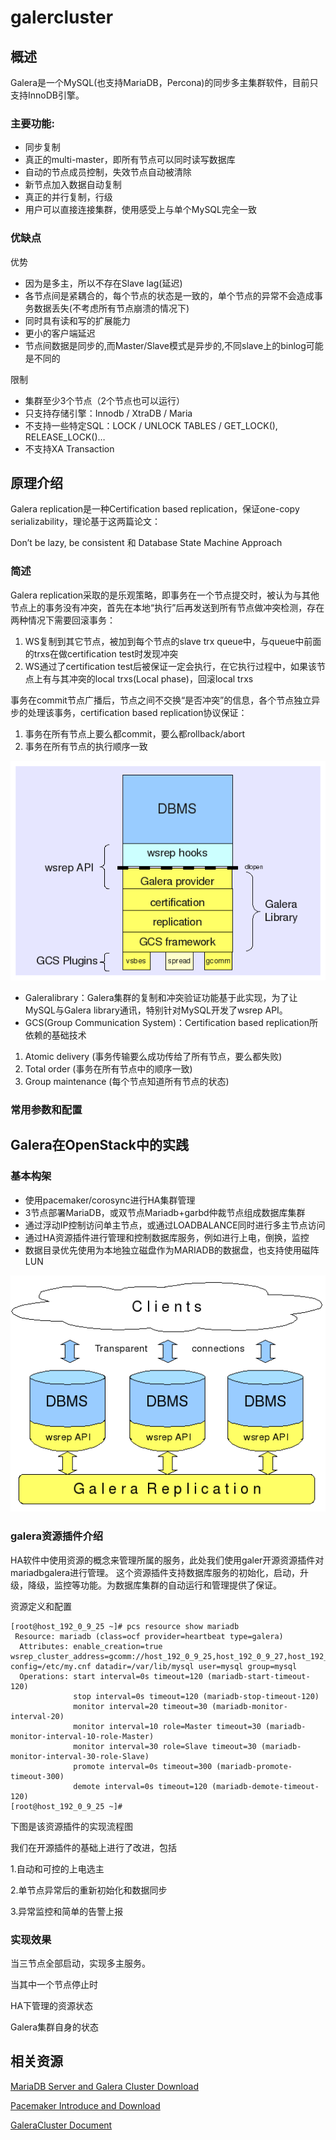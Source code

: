 # galercluster

## 概述

Galera是一个MySQL(也支持MariaDB，Percona)的同步多主集群软件，目前只支持InnoDB引擎。

### 主要功能:

-  同步复制
-  真正的multi-master，即所有节点可以同时读写数据库
-  自动的节点成员控制，失效节点自动被清除
-  新节点加入数据自动复制
-  真正的并行复制，行级
-  用户可以直接连接集群，使用感受上与单个MySQL完全一致

### 优缺点

优势

-  因为是多主，所以不存在Slave lag(延迟)
-  各节点间是紧耦合的，每个节点的状态是一致的，单个节点的异常不会造成事务数据丢失(不考虑所有节点崩溃的情况下)
-  同时具有读和写的扩展能力
-  更小的客户端延迟
-  节点间数据是同步的,而Master/Slave模式是异步的,不同slave上的binlog可能是不同的

限制

-  集群至少3个节点（2个节点也可以运行）
-  只支持存储引擎：Innodb / XtraDB / Maria
-  不支持一些特定SQL：LOCK / UNLOCK TABLES / GET_LOCK(), RELEASE_LOCK()…
-  不支持XA Transaction

## 原理介绍

Galera replication是一种Certification based replication，保证one-copy serializability，理论基于这两篇论文：

Don’t be lazy, be consistent 和 Database State Machine Approach

### 简述

Galera replication采取的是乐观策略，即事务在一个节点提交时，被认为与其他节点上的事务没有冲突，首先在本地“执行”后再发送到所有节点做冲突检测，存在两种情况下需要回滚事务：
1. WS复制到其它节点，被加到每个节点的slave trx queue中，与queue中前面的trxs在做certification test时发现冲突
2. WS通过了certification test后被保证一定会执行，在它执行过程中，如果该节点上有与其冲突的local trxs(Local phase)，回滚local trxs

事务在commit节点广播后，节点之间不交换“是否冲突”的信息，各个节点独立异步的处理该事务，certification based replication协议保证：
1. 事务在所有节点上要么都commit，要么都rollback/abort
2. 事务在所有节点的执行顺序一致

![软件堆栈](./stack.png)

-  Galeralibrary：Galera集群的复制和冲突验证功能基于此实现，为了让MySQL与Galera library通讯，特别针对MySQL开发了wsrep API。
-  GCS(Group Communication System)：Certification based replication所依赖的基础技术
1) Atomic delivery (事务传输要么成功传给了所有节点，要么都失败)
2) Total order (事务在所有节点中的顺序一致)
3) Group maintenance (每个节点知道所有节点的状态)


### 常用参数和配置


## Galera在OpenStack中的实践

### 基本构架

-  使用pacemaker/corosync进行HA集群管理
-  3节点部署MariaDB，或双节点Mariadb+garbd仲裁节点组成数据库集群
-  通过浮动IP控制访问单主节点，或通过LOADBALANCE同时进行多主节点访问
-  通过HA资源插件进行管理和控制数据库服务，例如进行上电，倒换，监控
-  数据目录优先使用为本地独立磁盘作为MARIADB的数据盘，也支持使用磁阵LUN

![基本构架](./framework.png)

### galera资源插件介绍

HA软件中使用资源的概念来管理所属的服务，此处我们使用galer开源资源插件对mariadbgalera进行管理。
这个资源插件支持数据库服务的初始化，启动，升级，降级，监控等功能。为数据库集群的自动运行和管理提供了保证。

资源定义和配置

```
[root@host_192_0_9_25 ~]# pcs resource show mariadb
 Resource: mariadb (class=ocf provider=heartbeat type=galera)
  Attributes: enable_creation=true wsrep_cluster_address=gcomm://host_192_0_9_25,host_192_0_9_27,host_192_0_9_98 config=/etc/my.cnf datadir=/var/lib/mysql user=mysql group=mysql 
  Operations: start interval=0s timeout=120 (mariadb-start-timeout-120)
              stop interval=0s timeout=120 (mariadb-stop-timeout-120)
              monitor interval=20 timeout=30 (mariadb-monitor-interval-20)
              monitor interval=10 role=Master timeout=30 (mariadb-monitor-interval-10-role-Master)
              monitor interval=30 role=Slave timeout=30 (mariadb-monitor-interval-30-role-Slave)
              promote interval=0s timeout=300 (mariadb-promote-timeout-300)
              demote interval=0s timeout=120 (mariadb-demote-timeout-120)
[root@host_192_0_9_25 ~]# 
```

下图是该资源插件的实现流程图


我们在开源插件的基础上进行了改进，包括

1.自动和可控的上电选主

2.单节点异常后的重新初始化和数据同步

3.异常监控和简单的告警上报

### 实现效果

当三节点全部启动，实现多主服务。

当其中一个节点停止时


HA下管理的资源状态

Galera集群自身的状态

## 相关资源

[MariaDB Server and Galera Cluster Download](https://mariadb.com/my_portal/download/mariadb)

[Pacemaker Introduce and Download](http://clusterlabs.org/)

[GaleraCluster Document](http://galeracluster.com/documentation-webpages/)






